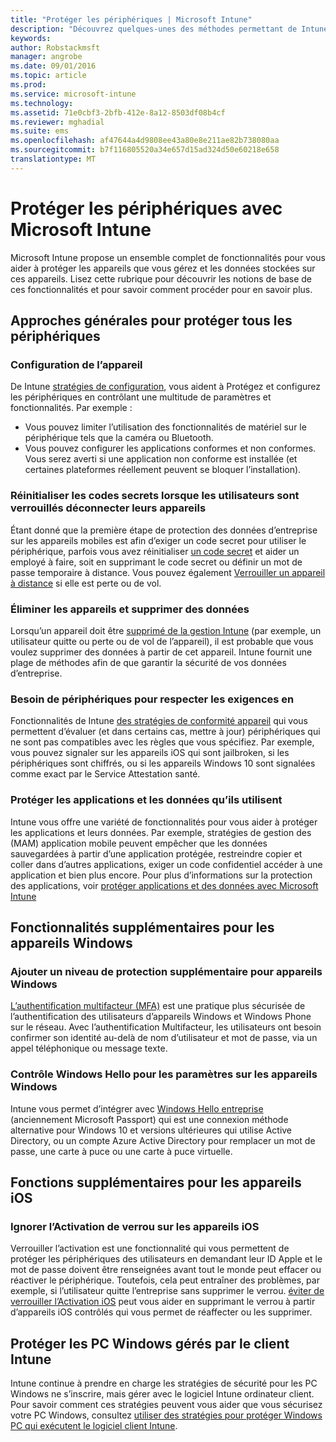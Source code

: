 ```yaml
---
title: "Protéger les périphériques | Microsoft Intune"
description: "Découvrez quelques-unes des méthodes permettant de Intune que vous protégez vos appareils contre l’accès non autorisé et autres menaces."
keywords: 
author: Robstackmsft
manager: angrobe
ms.date: 09/01/2016
ms.topic: article
ms.prod: 
ms.service: microsoft-intune
ms.technology: 
ms.assetid: 71e0cbf3-2bfb-412e-8a12-8503df08b4cf
ms.reviewer: mghadial
ms.suite: ems
ms.openlocfilehash: af47644a4d9808ee43a80e8e211ae82b738080aa
ms.sourcegitcommit: b7f116805520a34e657d15ad324d50e60218e658
translationtype: MT
---
```

# Protéger les périphériques avec Microsoft Intune

Microsoft Intune propose un ensemble complet de fonctionnalités pour vous aider à protéger les appareils que vous gérez et les données stockées sur ces appareils. Lisez cette rubrique pour découvrir les notions de base de ces fonctionnalités et pour savoir comment procéder pour en savoir plus.

## Approches générales pour protéger tous les périphériques

### Configuration de l’appareil
De Intune [stratégies de configuration](manage-settings-and-features-on-your-devices-with-microsoft-intune-policies.md), vous aident à Protégez et configurez les périphériques en contrôlant une multitude de paramètres et fonctionnalités. Par exemple :
- Vous pouvez limiter l’utilisation des fonctionnalités de matériel sur le périphérique tels que la caméra ou Bluetooth.
- Vous pouvez configurer les applications conformes et non conformes. Vous serez averti si une application non conforme est installée (et certaines plateformes réellement peuvent se bloquer l’installation).

### Réinitialiser les codes secrets lorsque les utilisateurs sont verrouillés déconnecter leurs appareils
Étant donné que la première étape de protection des données d’entreprise sur les appareils mobiles est afin d’exiger un code secret pour utiliser le périphérique, parfois vous avez réinitialiser [un code secret](use-remote-lock-and-passcode-reset-in-microsoft-intune.md) et aider un employé à faire, soit en supprimant le code secret ou définir un mot de passe temporaire à distance. Vous pouvez également [Verrouiller un appareil à distance](use-remote-lock-and-passcode-reset-in-microsoft-intune.md) si elle est perte ou de vol.

### Éliminer les appareils et supprimer des données
Lorsqu’un appareil doit être [supprimé de la gestion Intune](retire-devices-from-microsoft-intune-management) (par exemple, un utilisateur quitte ou perte ou de vol de l’appareil), il est probable que vous voulez supprimer des données à partir de cet appareil. Intune fournit une plage de méthodes afin de que garantir la sécurité de vos données d’entreprise.

### Besoin de périphériques pour respecter les exigences en
Fonctionnalités de Intune [des stratégies de conformité appareil](introduction-to-device-compliance-policies-in-microsoft-intune) qui vous permettent d’évaluer (et dans certains cas, mettre à jour) périphériques qui ne sont pas compatibles avec les règles que vous spécifiez. Par exemple, vous pouvez signaler sur les appareils iOS qui sont jailbroken, si les périphériques sont chiffrés, ou si les appareils Windows 10 sont signalées comme exact par le Service Attestation santé.

### Protéger les applications et les données qu’ils utilisent
Intune vous offre une variété de fonctionnalités pour vous aider à protéger les applications et leurs données. Par exemple, stratégies de gestion des (MAM) application mobile peuvent empêcher que les données sauvegardées à partir d’une application protégée, restreindre copier et coller dans d’autres applications, exiger un code confidentiel accéder à une application et bien plus encore. Pour plus d’informations sur la protection des applications, voir [protéger applications et des données avec Microsoft Intune](protect-apps-and-data-with-microsoft-intune)

## Fonctionnalités supplémentaires pour les appareils Windows

### Ajouter un niveau de protection supplémentaire pour appareils Windows
[L’authentification multifacteur (MFA)](protect-windows-devices-with-multi-factor-authentication.md) est une pratique plus sécurisée de l’authentification des utilisateurs d’appareils Windows et Windows Phone sur le réseau.  Avec l’authentification Multifacteur, les utilisateurs ont besoin confirmer son identité au-delà de nom d’utilisateur et mot de passe, via un appel téléphonique ou message texte.

### Contrôle Windows Hello pour les paramètres sur les appareils Windows
Intune vous permet d’intégrer avec [Windows Hello entreprise](control-microsoft-passport-settings-on-devices-with-microsoft-intune.md) (anciennement Microsoft Passport) qui est une connexion méthode alternative pour Windows 10 et versions ultérieures qui utilise Active Directory, ou un compte Azure Active Directory pour remplacer un mot de passe, une carte à puce ou une carte à puce virtuelle.

## Fonctions supplémentaires pour les appareils iOS

### Ignorer l’Activation de verrou sur les appareils iOS
Verrouiller l’activation est une fonctionnalité qui vous permettent de protéger les périphériques des utilisateurs en demandant leur ID Apple et le mot de passe doivent être renseignées avant tout le monde peut effacer ou réactiver le périphérique. Toutefois, cela peut entraîner des problèmes, par exemple, si l’utilisateur quitte l’entreprise sans supprimer le verrou. [éviter de verrouiller l’Activation iOS](help-protect-ios-devices-with-activation-lock-bypass-for-microsoft-intune.md) peut vous aider en supprimant le verrou à partir d’appareils iOS contrôlés qui vous permet de réaffecter ou les supprimer.



## Protéger les PC Windows gérés par le client Intune
Intune continue à prendre en charge les stratégies de sécurité pour les PC Windows ne s’inscrire, mais gérer avec le logiciel Intune ordinateur client. Pour savoir comment ces stratégies peuvent vous aider que vous sécurisez votre PC Windows, consultez [utiliser des stratégies pour protéger Windows PC qui exécutent le logiciel client Intune](policies-to-protect-windows-pcs-in-microsoft-intune.md).
